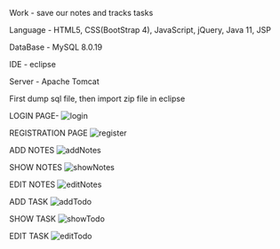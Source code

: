 Work - save our notes and tracks tasks

Language - HTML5, CSS(BootStrap 4), JavaScript, jQuery, Java 11, JSP

DataBase - MySQL 8.0.19

IDE - eclipse

Server - Apache Tomcat

First dump sql file, then import zip file in eclipse


LOGIN PAGE-
![login](https://github.com/naz2510/NoteIngisht/assets/174327360/5c4c758e-d5f5-4aa8-bf86-a471649f8439)

REGISTRATION PAGE
![register](https://github.com/naz2510/NoteIngisht/assets/174327360/2dca85ae-6483-4a0f-af1d-1281cd515793)

ADD NOTES
![addNotes](https://github.com/naz2510/NoteIngisht/assets/174327360/563abb90-58c2-417c-90fe-d5617bfe4e44)

SHOW NOTES
![showNotes](https://github.com/naz2510/NoteIngisht/assets/174327360/847a44d7-2b04-4bf3-8c63-76827b161e8a)

EDIT NOTES
![editNotes](https://github.com/naz2510/NoteIngisht/assets/174327360/523268d7-ae82-449e-90a0-ae9ae9f17402)

ADD TASK
![addTodo](https://github.com/naz2510/NoteIngisht/assets/174327360/9bf256d7-6a31-4d0f-aefc-efc0bdf7b7ce)

SHOW TASK
![showTodo](https://github.com/naz2510/NoteIngisht/assets/174327360/87dfb5eb-8d95-4ba5-9646-7418024739b5)

EDIT TASK
![editTodo](https://github.com/naz2510/NoteIngisht/assets/174327360/94f6de18-29d0-4350-9f91-63ea9121aeee)



